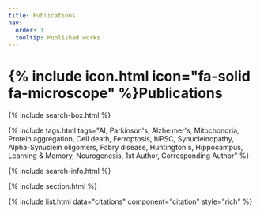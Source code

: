 ```yaml
---
title: Publications
nav:
  order: 1
  tooltip: Published works
---
```


# {% include icon.html icon="fa-solid fa-microscope" %}Publications

{% include search-box.html %}

{% include tags.html tags="AI, Parkinson's, Alzheimer's, Mitochondria, Protein aggregation, Cell death, Ferroptosis, hiPSC, Synucleinopathy, Alpha-Synuclein oligomers, Fabry disease, Huntington's, Hippocampus, Learning & Memory, Neurogenesis, 1st Author, Corresponding Author" %}

{% include search-info.html %}

{% include section.html %}

{% include list.html data="citations" component="citation" style="rich" %}
